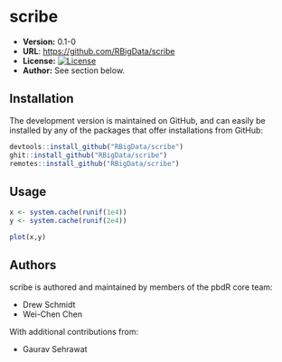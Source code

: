 # scribe

* **Version:** 0.1-0
* **URL**: https://github.com/RBigData/scribe
* **License:** [![License](http://img.shields.io/badge/license-BSD%202--Clause-orange.svg?style=flat)](http://opensource.org/licenses/BSD-2-Clause)
* **Author:** See section below.




## Installation

The development version is maintained on GitHub, and can easily be installed by any of the packages that offer installations from GitHub:

```r
devtools::install_github("RBigData/scribe")
ghit::install_github("RBigData/scribe")
remotes::install_github("RBigData/scribe")
```



## Usage


```r
x <- system.cache(runif(1e4))
y <- system.cache(runif(2e4))

plot(x,y)
```



## Authors

scribe is authored and maintained by members of the pbdR core team:
* Drew Schmidt
* Wei-Chen Chen

With additional contributions from:
* Gaurav Sehrawat
